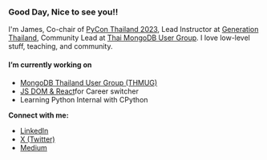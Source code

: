 <h3>Good Day, Nice to see you!!</h3>

<p>I'm James, Co-chair of <a href="https://th.pycon.org/">PyCon Thailand 2023</a>, Lead Instructor at <a href="https://thailand.generation.org/">Generation Thailand</a>, Community Lead at <a href="https://www.facebook.com/groups/mongodbthailand/?locale=tl_PH">Thai MongoDB User Group</a>. I love low-level stuff, teaching, and community. </p>

<h4>I’m currently working on</h4>
<ul>
  <li><a href="https://github.com/mongodbthailand">MongoDB Thailand User Group (THMUG)</a></li>
  <li><a href="https://github.com/kanin-kearpimy/react-js">JS DOM & React</a>for Career switcher</li>
  <li>Learning Python Internal with CPython</li>
</ul>
<b>Connect with me:</b> <br>
<div>
  <ul>
    <li><a href="https://www.linkedin.com/in/kanin-kearpimy-48a2b2165/">LinkedIn</a></li>
    <li><a href="https://twitter.com/Kanin_Kearpimy">X (Twitter)</a></li>
    <li><a href="https://medium.com/@kaninkearpimy">Medium</a></li> 
  </ul>
</div>




<!--
**kanin-kearpimy/kanin-kearpimy** is a ✨ _special_ ✨ repository because its `README.md` (this file) appears on your GitHub profile.

Here are some ideas to get you started:

- 🔭 I’m currently working on ...
- 🌱 I’m currently learning ...
- 👯 I’m looking to collaborate on ...
- 🤔 I’m looking for help with ...
- 💬 Ask me about ...
- 📫 How to reach me: ...
- 😄 Pronouns: ...
- ⚡ Fun fact: ...
-->
